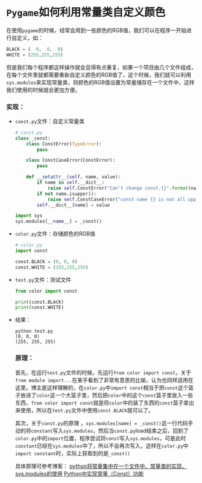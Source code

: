 # ``Pygame``如何利用常量类自定义颜色

在使用``pygame``的时候，经常会用到一些颜色的RGB值，我们可以在程序一开始进行自定义，如：

```python
BLACK = (  0,  0,  0)
WHITE = (255,255,255)
```

但是我们每个程序都这样操作就会显得有点重复，如果一个项目由几个文件组成，在每个文件里就都需要重新自定义颜色的RGB值了，这个时候，我们就可以利用``sys.modules``来实现常量类，将颜色的RGB值设置为常量储存在一个文件中，这样我们使用的时候就会更加方便。

### 实现：

- ``const.py``文件：自定义常量类

    ```python
    # const.py
    class _const:
        class ConstError(TypeError):
            pass
    
        class ConstCaseError(ConstError):
            pass
    
        def __setattr__(self, name, value):
            if name in self.__dict__:
                raise self.ConstError("Can't change const.{}".format(name))
            if not name.isupper():
                raise self.ConstCaseError("const name {} is not all uppercase".format(name))
            self.__dict__[name] = value
    
    import sys
    sys.modules[__name__] = _const()
    ```

- ``color.py``文件：存储颜色的RGB值

    ```python
    # color.py
    import const
    
    const.BLACK = (0, 0, 0)
    const.WHITE = (255,255,255)
    ```

- ``test.py``文件：测试文件

    ```python
    from color import const
    
    print(const.BLACK)
    print(const.WHITE)
    ```

- 结果：

    ```
    python test.py
    (0, 0, 0)
    (255, 255, 255)
    ```

    ### 原理：

    首先，在运行`test.py`文件的时候，先运行`from color import const`，关于`from module import...`在某乎看到了非常有意思的比喻，认为也同样适用在这里。博主是这样理解的，在`color.py`中`import const`相当于把`const`这个篮子放进了`color`这一个大篮子里，然后把`color`中的这个`const`篮子里放入一些东西，`from color import const`就是将`color`中的装了东西的`const`篮子拿出来使用，所以在`test.py`文件中使用`const.BLACK`就可以了。

    其次，关于`const.py`的原理 ，`sys.modules[name] = _const()`这一行代码手动的将`constant`写入`sys.modules`，然后当`const.py`load结束之后，回到了`color.py`中的`import`位置，程序尝试将`const`写入`sys.modules`，可是此时`constant`已经在`sys.modules`中了，所以不会再次写入，这样在`color.py`中`import constant`时，实际上获取到的是`_const()`
    
	具体原理可参考博客：
	[python将常量集中在一个文件中、常量类的实现、sys.modules的使用](https://blog.csdn.net/u010080235/article/details/100042727?utm_medium=distribute.pc_relevant.none-task-blog-BlogCommendFromMachineLearnPai2-1.nonecase&depth_1-utm_source=distribute.pc_relevant.none-task-blog-BlogCommendFromMachineLearnPai2-1.nonecase)
	[Python中实现常量（Const）功能](https://blog.csdn.net/lushujuan88/article/details/43236181?utm_medium=distribute.pc_relevant.none-task-blog-BlogCommendFromMachineLearnPai2-2.nonecase&depth_1-utm_source=distribute.pc_relevant.none-task-blog-BlogCommendFromMachineLearnPai2-2.nonecase)
	
	
